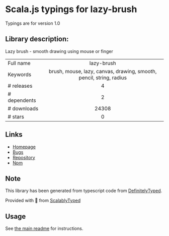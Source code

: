 
# Scala.js typings for lazy-brush

Typings are for version 1.0

## Library description:
Lazy brush - smooth drawing using mouse or finger

|                    |                 |
| ------------------ | :-------------: |
| Full name          | lazy-brush |
| Keywords           | brush, mouse, lazy, canvas, drawing, smooth, pencil, string, radius |
| # releases         | 4 |
| # dependents       | 2 |
| # downloads        | 24308 |
| # stars            | 0 |

## Links
- [Homepage](https://github.com/dulnan/lazy-brush#readme)
- [Bugs](https://github.com/dulnan/lazy-brush/issues)
- [Repository](https://github.com/dulnan/lazy-brush)
- [Npm](https://www.npmjs.com/package/lazy-brush)
    


## Note
This library has been generated from typescript code from [DefinitelyTyped](https://definitelytyped.org).

Provided with :purple_heart: from [ScalablyTyped](https://github.com/oyvindberg/ScalablyTyped)

## Usage
See [the main readme](../../readme.md) for instructions.


